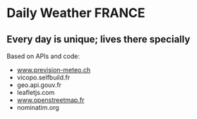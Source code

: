 # Daily Weather FRANCE
## Every day is unique; lives there specially

Based on APIs and code:
* www.prevision-meteo.ch
* vicopo.selfbuild.fr
* geo.api.gouv.fr
* leafletjs.com
* www.openstreetmap.fr
* nominatim.org